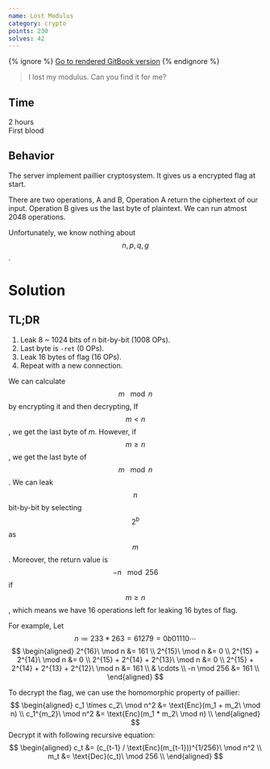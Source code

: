 ```yaml
---
name: Lost Modulus
category: crypto
points: 230
solves: 42
---
```


{% ignore %}
[Go to rendered GitBook version](https://sasdf.cf/ctf-tasks-writeup/)
{% endignore %}

> I lost my modulus. Can you find it for me?

## Time
2 hours  
First blood

## Behavior
The server implement paillier cryptosystem.
It gives us a encrypted flag at start.

There are two operations, A and B,
Operation A return the ciphertext of our input.
Operation B gives us the last byte of plaintext.
We can run atmost 2048 operations.

Unfortunately, we know nothing about $$n, p, q, g$$.


# Solution
## TL;DR
1. Leak 8 ~ 1024 bits of n bit-by-bit (1008 OPs).
2. Last byte is `-ret` (0 OPs).
3. Leak 16 bytes of flag (16 OPs).
4. Repeat with a new connection.

We can calculate $$m\ \mod n$$ by encrypting it and then decrypting,
If $$m < n$$, we get the last byte of $m$.
However, if $$m \ge n$$, we get the last byte of $$m\ \mod n$$.
We can leak $$n$$ bit-by-bit by selecting $$2^b$$ as $$m$$.
Moreover, the return value is $$-n \ \mod 256$$ if $$m \ge n$$,
which means we have 16 operations left for leaking 16 bytes of flag.

For example, Let $$n \coloneqq 233 * 263 = 61279 = 0b01110 \cdots$$
$$
\begin{aligned}
    2^{16}\ \mod n &= 161 \\
    2^{15}\ \mod n &= 0 \\
    2^{15} + 2^{14}\ \mod n &= 0 \\
    2^{15} + 2^{14} + 2^{13}\ \mod n &= 0 \\
    2^{15} + 2^{14} + 2^{13} + 2^{12}\ \mod n &= 161 \\
    & \cdots \\
    -n \mod 256 &= 161 \\
\end{aligned}
$$

To decrypt the flag,
we can use the homomorphic property of paillier:
$$
\begin{aligned}
    c_1 \times c_2\ \mod n^2 &= \text{Enc}(m_1 + m_2\ \mod n) \\
    c_1^{m_2}\ \mod n^2 &= \text{Enc}(m_1 * m_2\ \mod n) \\
\end{aligned}
$$
Decrypt it with following recursive equation:
$$
\begin{aligned}
    c_t &= (c_{t-1} / \text{Enc}(m_{t-1}))^{1/256}\ \mod n^2 \\
    m_t &= \text{Dec}(c_t)\ \mod 256 \\
\end{aligned}
$$
